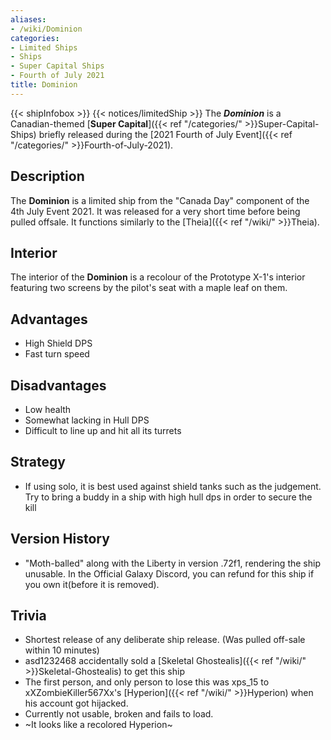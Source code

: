 ```yaml
---
aliases:
- /wiki/Dominion
categories:
- Limited Ships
- Ships
- Super Capital Ships
- Fourth of July 2021
title: Dominion
---
```


{{< shipInfobox >}} {{< notices/limitedShip >}} The **_Dominion_** is a Canadian-themed [**Super Capital**]({{< ref "/categories/" >}}Super-Capital-Ships) briefly released during the [2021 Fourth of July Event]({{< ref "/categories/" >}}Fourth-of-July-2021). 

## Description

The **Dominion** is a limited ship from the "Canada Day" component of the 4th July Event 2021. It was released for a very short time before being pulled offsale. It functions similarly to the [Theia]({{< ref "/wiki/" >}}Theia).

## Interior

The interior of the **Dominion** is a recolour of the Prototype X-1's interior featuring two screens by the pilot's seat with a maple leaf on them.

## Advantages

- High Shield DPS
- Fast turn speed

## Disadvantages

- Low health
- Somewhat lacking in Hull DPS
- Difficult to line up and hit all its turrets

## Strategy

- If using solo, it is best used against shield tanks such as the judgement. Try to bring a buddy in a ship with high hull dps in order to secure the kill

## Version History 

- "Moth-balled" along with the Liberty in version .72f1, rendering the ship unusable. In the Official Galaxy Discord, you can refund for this ship if you own it(before it is removed).

## Trivia

- Shortest release of any deliberate ship release. (Was pulled off-sale within 10 minutes)
- asd1232468 accidentally sold a [Skeletal Ghostealis]({{< ref "/wiki/" >}}Skeletal-Ghostealis) to get this ship
- The first person, and only person to lose this was xps_15 to xXZombieKiller567Xx's [Hyperion]({{< ref "/wiki/" >}}Hyperion) when his account got hijacked.
- Currently not usable, broken and fails to load.
- ~It looks like a recolored Hyperion~